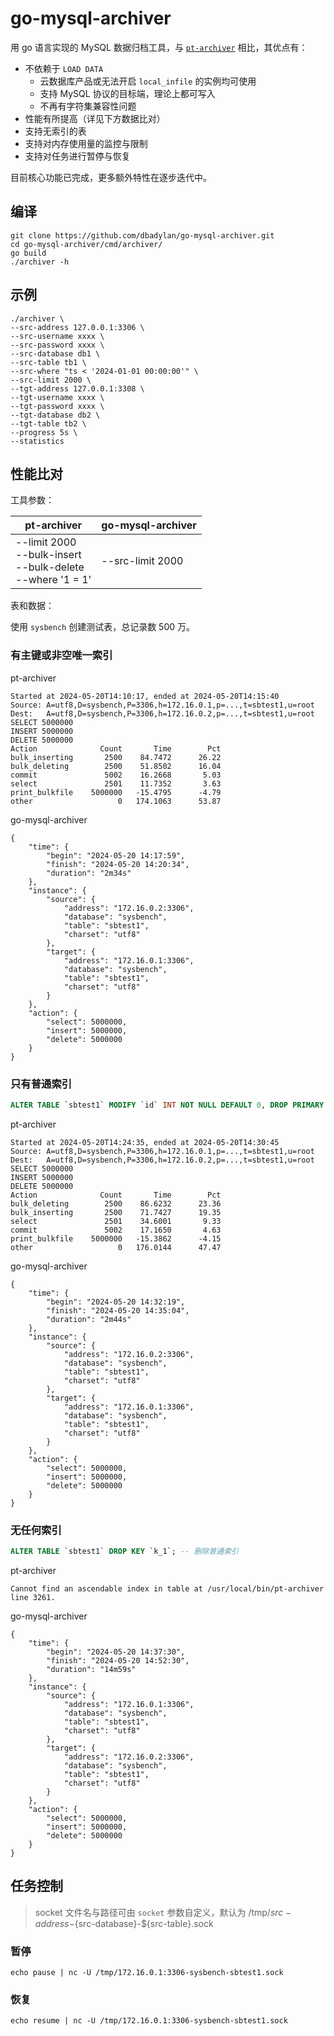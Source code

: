 # go-mysql-archiver

用 go 语言实现的 MySQL 数据归档工具，与 [`pt-archiver`](https://docs.percona.com/percona-toolkit/pt-archiver.html) 相比，其优点有：

* 不依赖于 `LOAD DATA`
  - 云数据库产品或无法开启 `local_infile` 的实例均可使用
  - 支持 MySQL 协议的目标端，理论上都可写入
  - 不再有字符集兼容性问题
* 性能有所提高（详见下方数据比对）
* 支持无索引的表
* 支持对内存使用量的监控与限制
* 支持对任务进行暂停与恢复

目前核心功能已完成，更多额外特性在逐步迭代中。

## 编译

```shell
git clone https://github.com/dbadylan/go-mysql-archiver.git
cd go-mysql-archiver/cmd/archiver/
go build
./archiver -h
```

## 示例

```shell
./archiver \
--src-address 127.0.0.1:3306 \
--src-username xxxx \
--src-password xxxx \
--src-database db1 \
--src-table tb1 \
--src-where "ts < '2024-01-01 00:00:00'" \
--src-limit 2000 \
--tgt-address 127.0.0.1:3308 \
--tgt-username xxxx \
--tgt-password xxxx \
--tgt-database db2 \
--tgt-table tb2 \
--progress 5s \
--statistics
```

## 性能比对

工具参数：

| pt-archiver                                                             | go-mysql-archiver |
|-------------------------------------------------------------------------|-------------------|
| --limit 2000<br />--bulk-insert<br />--bulk-delete<br />--where '1 = 1' | --src-limit 2000  |

表和数据：

使用 `sysbench` 创建测试表，总记录数 500 万。

### 有主键或非空唯一索引

pt-archiver

```
Started at 2024-05-20T14:10:17, ended at 2024-05-20T14:15:40
Source: A=utf8,D=sysbench,P=3306,h=172.16.0.1,p=...,t=sbtest1,u=root
Dest:   A=utf8,D=sysbench,P=3306,h=172.16.0.2,p=...,t=sbtest1,u=root
SELECT 5000000
INSERT 5000000
DELETE 5000000
Action              Count       Time        Pct
bulk_inserting       2500    84.7472      26.22
bulk_deleting        2500    51.8502      16.04
commit               5002    16.2668       5.03
select               2501    11.7352       3.63
print_bulkfile    5000000   -15.4795      -4.79
other                   0   174.1063      53.87
```

go-mysql-archiver

```
{
    "time": {
        "begin": "2024-05-20 14:17:59",
        "finish": "2024-05-20 14:20:34",
        "duration": "2m34s"
    },
    "instance": {
        "source": {
            "address": "172.16.0.2:3306",
            "database": "sysbench",
            "table": "sbtest1",
            "charset": "utf8"
        },
        "target": {
            "address": "172.16.0.1:3306",
            "database": "sysbench",
            "table": "sbtest1",
            "charset": "utf8"
        }
    },
    "action": {
        "select": 5000000,
        "insert": 5000000,
        "delete": 5000000
    }
}
```

### 只有普通索引

```sql
ALTER TABLE `sbtest1` MODIFY `id` INT NOT NULL DEFAULT 0, DROP PRIMARY KEY; -- 删除主键
```

pt-archiver

```
Started at 2024-05-20T14:24:35, ended at 2024-05-20T14:30:45
Source: A=utf8,D=sysbench,P=3306,h=172.16.0.1,p=...,t=sbtest1,u=root
Dest:   A=utf8,D=sysbench,P=3306,h=172.16.0.2,p=...,t=sbtest1,u=root
SELECT 5000000
INSERT 5000000
DELETE 5000000
Action              Count       Time        Pct
bulk_deleting        2500    86.6232      23.36
bulk_inserting       2500    71.7427      19.35
select               2501    34.6001       9.33
commit               5002    17.1650       4.63
print_bulkfile    5000000   -15.3862      -4.15
other                   0   176.0144      47.47
```

go-mysql-archiver

```
{
    "time": {
        "begin": "2024-05-20 14:32:19",
        "finish": "2024-05-20 14:35:04",
        "duration": "2m44s"
    },
    "instance": {
        "source": {
            "address": "172.16.0.2:3306",
            "database": "sysbench",
            "table": "sbtest1",
            "charset": "utf8"
        },
        "target": {
            "address": "172.16.0.1:3306",
            "database": "sysbench",
            "table": "sbtest1",
            "charset": "utf8"
        }
    },
    "action": {
        "select": 5000000,
        "insert": 5000000,
        "delete": 5000000
    }
}
```

### 无任何索引

```sql
ALTER TABLE `sbtest1` DROP KEY `k_1`; -- 删除普通索引
```

pt-archiver

```
Cannot find an ascendable index in table at /usr/local/bin/pt-archiver line 3261.
```

go-mysql-archiver

```
{
    "time": {
        "begin": "2024-05-20 14:37:30",
        "finish": "2024-05-20 14:52:30",
        "duration": "14m59s"
    },
    "instance": {
        "source": {
            "address": "172.16.0.1:3306",
            "database": "sysbench",
            "table": "sbtest1",
            "charset": "utf8"
        },
        "target": {
            "address": "172.16.0.2:3306",
            "database": "sysbench",
            "table": "sbtest1",
            "charset": "utf8"
        }
    },
    "action": {
        "select": 5000000,
        "insert": 5000000,
        "delete": 5000000
    }
}
```

## 任务控制

> socket 文件名与路径可由 `socket` 参数自定义，默认为 /tmp/${src-address}-${src-database}-${src-table}.sock

### 暂停

```shell
echo pause | nc -U /tmp/172.16.0.1:3306-sysbench-sbtest1.sock
```

### 恢复

```shell
echo resume | nc -U /tmp/172.16.0.1:3306-sysbench-sbtest1.sock
```

